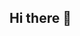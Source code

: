 ## Hi there 👋

<!--
##**lu-callegari/lu-callegari** is a ✨ _special_ ✨ repository because its `README.md` (this file) appears on your GitHub profile.

Here are some ideas to get you started:

## - Atualmente estou estudando;

## - Quero cursar ciências biológicas;

## - Tenho cinco gatos; 

## - Minha cor favorita é verde;

## - Gosto de filmes e séries;

## - Chernobyl não é lugar mais radioativo do mundo.
